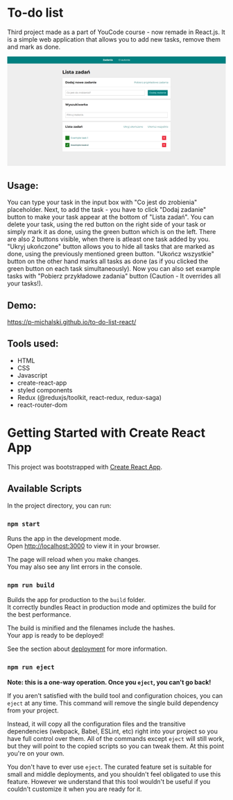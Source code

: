 # To-do list
Third project made as a part of YouCode course - now remade in React.js. It is a simple web application that allows you to add new tasks, remove them and mark as done.

![Website](src/images/screenshot.png?)

## Usage:
You can type your task in the input box with "Co jest do zrobienia" placeholder. Next, to add the task - you have to click "Dodaj zadanie" button to make your task appear at the bottom of "Lista zadań". You can delete your task, using the red button on the right side of your task or simply mark it as done, using the green button which is on the left. There are also 2 buttons visible, when there is atleast one task added by you. "Ukryj ukończone" button allows you to hide all tasks that are marked as done, using the previously mentioned green button. "Ukończ wszystkie" button on the other hand marks all tasks as done (as if you clicked the green button on each task simultaneously). Now you can also set example tasks with "Pobierz przykładowe zadania" button (Caution - It overrides all your tasks!).
## Demo:
https://p-michalski.github.io/to-do-list-react/

## Tools used:
- HTML
- CSS
- Javascript
- create-react-app
- styled components
- Redux (@reduxjs/toolkit, react-redux, redux-saga)
- react-router-dom

# Getting Started with Create React App

This project was bootstrapped with [Create React App](https://github.com/facebook/create-react-app).

## Available Scripts

In the project directory, you can run:

### `npm start`

Runs the app in the development mode.\
Open [http://localhost:3000](http://localhost:3000) to view it in your browser.

The page will reload when you make changes.\
You may also see any lint errors in the console.

### `npm run build`

Builds the app for production to the `build` folder.\
It correctly bundles React in production mode and optimizes the build for the best performance.

The build is minified and the filenames include the hashes.\
Your app is ready to be deployed!

See the section about [deployment](https://facebook.github.io/create-react-app/docs/deployment) for more information.

### `npm run eject`

**Note: this is a one-way operation. Once you `eject`, you can't go back!**

If you aren't satisfied with the build tool and configuration choices, you can `eject` at any time. This command will remove the single build dependency from your project.

Instead, it will copy all the configuration files and the transitive dependencies (webpack, Babel, ESLint, etc) right into your project so you have full control over them. All of the commands except `eject` will still work, but they will point to the copied scripts so you can tweak them. At this point you're on your own.

You don't have to ever use `eject`. The curated feature set is suitable for small and middle deployments, and you shouldn't feel obligated to use this feature. However we understand that this tool wouldn't be useful if you couldn't customize it when you are ready for it.